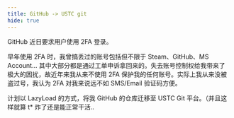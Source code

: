 ```yaml
---
title: GitHub -> USTC git
hide: true
---
```

GitHub 近日要求用户使用 2FA 登录。

早年使用 2FA 时，我曾搞丢过的账号包括但不限于 Steam、GitHub、MS Account... 其中大部分都是通过工单申诉拿回来的。失去账号控制权给我带来了极大的困扰，故近年来我从来不使用 2FA 保护我的任何账号。实际上我从来没被盗过号，我认为 2FA 对我来说远不如 SMS/Email 验证码方便。

计划以 LazyLoad 的方式，将我 GitHub 的仓库迁移至 USTC Git 平台。（并且这样就算 t* 炸了还是能正常干活..
